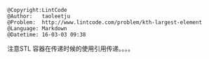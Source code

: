 ```
@Copyright:LintCode
@Author:   taoleetju
@Problem:  http://www.lintcode.com/problem/kth-largest-element
@Language: Markdown
@Datetime: 16-03-03 09:38
```

注意STL 容器在传递时候的使用引用传递。。。。